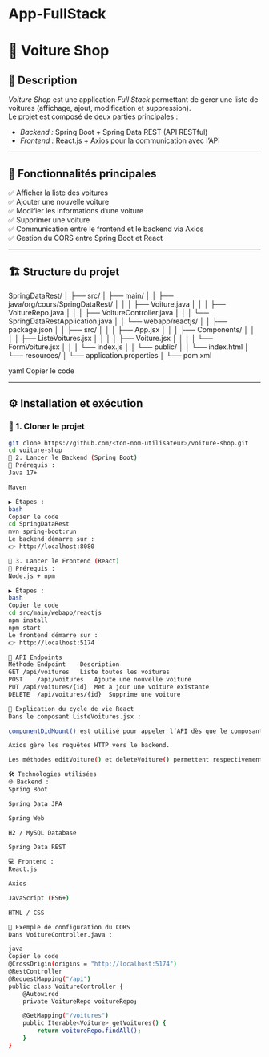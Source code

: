 # App-FullStack
# 🚗 Voiture Shop

## 📘 Description
*Voiture Shop* est une application *Full Stack* permettant de gérer une liste de voitures (affichage, ajout, modification et suppression).  
Le projet est composé de deux parties principales :
- *Backend :* Spring Boot + Spring Data REST (API RESTful)
- *Frontend :* React.js + Axios pour la communication avec l’API

---

## 🧩 Fonctionnalités principales
✅ Afficher la liste des voitures  
✅ Ajouter une nouvelle voiture  
✅ Modifier les informations d’une voiture  
✅ Supprimer une voiture  
✅ Communication entre le frontend et le backend via Axios  
✅ Gestion du CORS entre Spring Boot et React  

---

## 🏗️ Structure du projet

SpringDataRest/
│
├── src/
│ ├── main/
│ │ ├── java/org/cours/SpringDataRest/
│ │ │ ├── Voiture.java
│ │ │ ├── VoitureRepo.java
│ │ │ ├── VoitureController.java
│ │ │ └── SpringDataRestApplication.java
│ │ └── webapp/reactjs/
│ │ ├── package.json
│ │ ├── src/
│ │ │ ├── App.jsx
│ │ │ ├── Components/
│ │ │ │ ├── ListeVoitures.jsx
│ │ │ │ ├── Voiture.jsx
│ │ │ │ └── FormVoiture.jsx
│ │ │ └── index.js
│ │ └── public/
│ │ └── index.html
│ └── resources/
│ └── application.properties
│
└── pom.xml

yaml
Copier le code

---

## ⚙️ Installation et exécution

### 🔹 1. Cloner le projet
```bash
git clone https://github.com/<ton-nom-utilisateur>/voiture-shop.git
cd voiture-shop
🔹 2. Lancer le Backend (Spring Boot)
🧰 Prérequis :
Java 17+

Maven

▶️ Étapes :
bash
Copier le code
cd SpringDataRest
mvn spring-boot:run
Le backend démarre sur :
👉 http://localhost:8080

🔹 3. Lancer le Frontend (React)
🧰 Prérequis :
Node.js + npm

▶️ Étapes :
bash
Copier le code
cd src/main/webapp/reactjs
npm install
npm start
Le frontend démarre sur :
👉 http://localhost:5174

🔗 API Endpoints
Méthode	Endpoint	Description
GET	/api/voitures	Liste toutes les voitures
POST	/api/voitures	Ajoute une nouvelle voiture
PUT	/api/voitures/{id}	Met à jour une voiture existante
DELETE	/api/voitures/{id}	Supprime une voiture

🧠 Explication du cycle de vie React
Dans le composant ListeVoitures.jsx :

componentDidMount() est utilisé pour appeler l’API dès que le composant est monté.

Axios gère les requêtes HTTP vers le backend.

Les méthodes editVoiture() et deleteVoiture() permettent respectivement la modification et la suppression d’une voiture.

🛠️ Technologies utilisées
🌐 Backend :
Spring Boot

Spring Data JPA

Spring Web

H2 / MySQL Database

Spring Data REST

💻 Frontend :
React.js

Axios

JavaScript (ES6+)

HTML / CSS

🚀 Exemple de configuration du CORS
Dans VoitureController.java :

java
Copier le code
@CrossOrigin(origins = "http://localhost:5174")
@RestController
@RequestMapping("/api")
public class VoitureController {
    @Autowired
    private VoitureRepo voitureRepo;

    @GetMapping("/voitures")
    public Iterable<Voiture> getVoitures() {
        return voitureRepo.findAll();
    }
}
